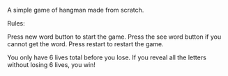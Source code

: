 A simple game of hangman made from scratch.

Rules:

Press new word button to start the game. 
Press the see word button if you cannot get the word.
Press restart to restart the game.

You only have 6 lives total before you lose.
If you reveal all the letters without losing 6 lives, you win!